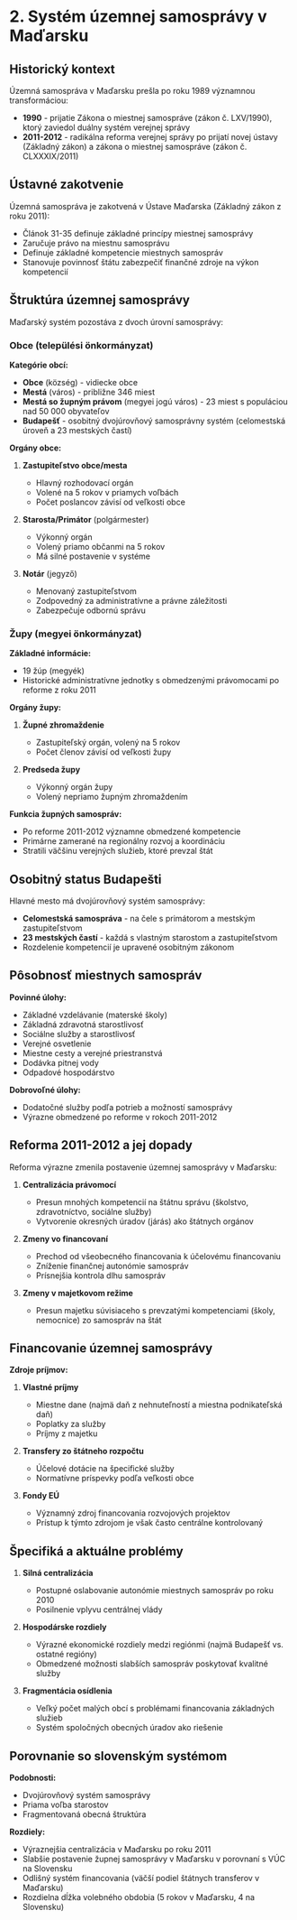 # 2. Systém územnej samosprávy v Maďarsku

## Historický kontext

Územná samospráva v Maďarsku prešla po roku 1989 významnou transformáciou:

- **1990** - prijatie Zákona o miestnej samospráve (zákon č. LXV/1990), ktorý zaviedol duálny systém verejnej správy
- **2011-2012** - radikálna reforma verejnej správy po prijatí novej ústavy (Základný zákon) a zákona o miestnej samospráve (zákon č. CLXXXIX/2011)

## Ústavné zakotvenie

Územná samospráva je zakotvená v Ústave Maďarska (Základný zákon z roku 2011):

- Článok 31-35 definuje základné princípy miestnej samosprávy
- Zaručuje právo na miestnu samosprávu
- Definuje základné kompetencie miestnych samospráv
- Stanovuje povinnosť štátu zabezpečiť finančné zdroje na výkon kompetencií

## Štruktúra územnej samosprávy

Maďarský systém pozostáva z dvoch úrovní samosprávy:

### Obce (települési önkormányzat)

**Kategórie obcí:**

- **Obce** (község) - vidiecke obce
- **Mestá** (város) - približne 346 miest
- **Mestá so župným právom** (megyei jogú város) - 23 miest s populáciou nad 50 000 obyvateľov
- **Budapešť** - osobitný dvojúrovňový samosprávny systém (celomestská úroveň a 23 mestských častí)

**Orgány obce:**

1. **Zastupiteľstvo obce/mesta**

   - Hlavný rozhodovací orgán
   - Volené na 5 rokov v priamych voľbách
   - Počet poslancov závisí od veľkosti obce

2. **Starosta/Primátor** (polgármester)

   - Výkonný orgán
   - Volený priamo občanmi na 5 rokov
   - Má silné postavenie v systéme

3. **Notár** (jegyző)
   - Menovaný zastupiteľstvom
   - Zodpovedný za administratívne a právne záležitosti
   - Zabezpečuje odbornú správu

### Župy (megyei önkormányzat)

**Základné informácie:**

- 19 žúp (megyék)
- Historické administratívne jednotky s obmedzenými právomocami po reforme z roku 2011

**Orgány župy:**

1. **Župné zhromaždenie**

   - Zastupiteľský orgán, volený na 5 rokov
   - Počet členov závisí od veľkosti župy

2. **Predseda župy**
   - Výkonný orgán župy
   - Volený nepriamo župným zhromaždením

**Funkcia župných samospráv:**

- Po reforme 2011-2012 významne obmedzené kompetencie
- Primárne zamerané na regionálny rozvoj a koordináciu
- Stratili väčšinu verejných služieb, ktoré prevzal štát

## Osobitný status Budapešti

Hlavné mesto má dvojúrovňový systém samosprávy:

- **Celomestská samospráva** - na čele s primátorom a mestským zastupiteľstvom
- **23 mestských častí** - každá s vlastným starostom a zastupiteľstvom
- Rozdelenie kompetencií je upravené osobitným zákonom

## Pôsobnosť miestnych samospráv

**Povinné úlohy:**

- Základné vzdelávanie (materské školy)
- Základná zdravotná starostlivosť
- Sociálne služby a starostlivosť
- Verejné osvetlenie
- Miestne cesty a verejné priestranstvá
- Dodávka pitnej vody
- Odpadové hospodárstvo

**Dobrovoľné úlohy:**

- Dodatočné služby podľa potrieb a možností samosprávy
- Výrazne obmedzené po reforme v rokoch 2011-2012

## Reforma 2011-2012 a jej dopady

Reforma výrazne zmenila postavenie územnej samosprávy v Maďarsku:

1. **Centralizácia právomocí**

   - Presun mnohých kompetencií na štátnu správu (školstvo, zdravotníctvo, sociálne služby)
   - Vytvorenie okresných úradov (járás) ako štátnych orgánov

2. **Zmeny vo financovaní**

   - Prechod od všeobecného financovania k účelovému financovaniu
   - Zníženie finančnej autonómie samospráv
   - Prísnejšia kontrola dlhu samospráv

3. **Zmeny v majetkovom režime**
   - Presun majetku súvisiaceho s prevzatými kompetenciami (školy, nemocnice) zo samospráv na štát

## Financovanie územnej samosprávy

**Zdroje príjmov:**

1. **Vlastné príjmy**

   - Miestne dane (najmä daň z nehnuteľností a miestna podnikateľská daň)
   - Poplatky za služby
   - Príjmy z majetku

2. **Transfery zo štátneho rozpočtu**

   - Účelové dotácie na špecifické služby
   - Normatívne príspevky podľa veľkosti obce

3. **Fondy EÚ**
   - Významný zdroj financovania rozvojových projektov
   - Prístup k týmto zdrojom je však často centrálne kontrolovaný

## Špecifiká a aktuálne problémy

1. **Silná centralizácia**

   - Postupné oslabovanie autonómie miestnych samospráv po roku 2010
   - Posilnenie vplyvu centrálnej vlády

2. **Hospodárske rozdiely**

   - Výrazné ekonomické rozdiely medzi regiónmi (najmä Budapešť vs. ostatné regióny)
   - Obmedzené možnosti slabších samospráv poskytovať kvalitné služby

3. **Fragmentácia osídlenia**
   - Veľký počet malých obcí s problémami financovania základných služieb
   - Systém spoločných obecných úradov ako riešenie

## Porovnanie so slovenským systémom

**Podobnosti:**

- Dvojúrovňový systém samosprávy
- Priama voľba starostov
- Fragmentovaná obecná štruktúra

**Rozdiely:**

- Výraznejšia centralizácia v Maďarsku po roku 2011
- Slabšie postavenie župnej samosprávy v Maďarsku v porovnaní s VÚC na Slovensku
- Odlišný systém financovania (väčší podiel štátnych transferov v Maďarsku)
- Rozdielna dĺžka volebného obdobia (5 rokov v Maďarsku, 4 na Slovensku)
